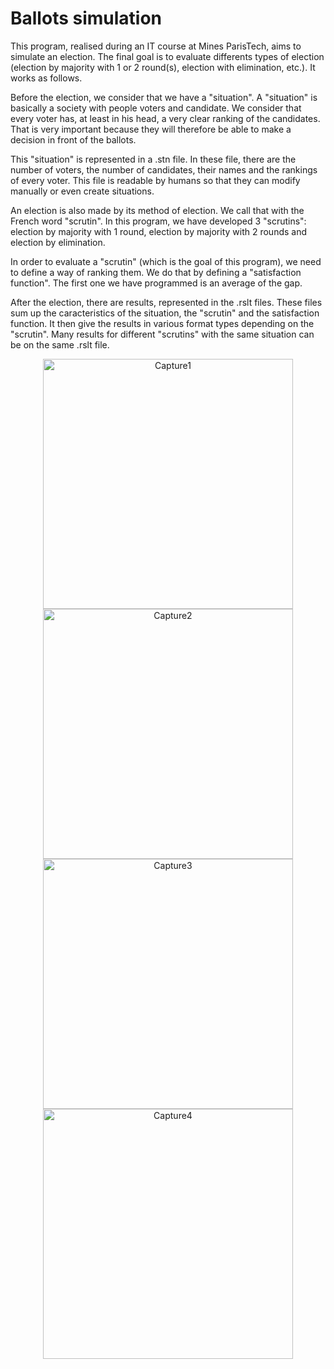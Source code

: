<h1>Ballots simulation</h1>
<p>This program, realised during an IT course at Mines ParisTech, aims to simulate an election. The final goal is to evaluate differents types of election (election by majority with 1 or 2 round(s), election with elimination, etc.). It works as follows.</p>
<p>Before the election, we consider that we have a "situation". A "situation" is basically a society with people voters and candidate. We consider that every voter has, at least in his head, a very clear ranking of the candidates. That is very important because they will therefore be able to make a decision in front of the ballots.</p>
<p>This "situation" is represented in a .stn file. In these file, there are the number of voters, the number of candidates, their names and the rankings of every voter. This file is readable by humans so that they can modify manually or even create situations.</p>
<p>An election is also made by its method of election. We call that with the French word "scrutin". In this program, we have developed 3 "scrutins": election by majority with 1 round, election by majority with 2 rounds and election by elimination.</p>
<p>In order to evaluate a "scrutin" (which is the goal of this program), we need to define a way of ranking them. We do that by defining a "satisfaction function". The first one we have programmed is an average of the gap.</p>
<p>After the election, there are results, represented in the .rslt files. These files sum up the caracteristics of the situation, the "scrutin" and the satisfaction function. It then give the results in various format types depending on the "scrutin". Many results for different "scrutins" with the same situation can be on the same .rslt file.</p>
<div align="center">
	<img src="Captures/Capture1.png" alt="Capture1"
	title="Capture1" width="400" />
	<img src="Captures/Capture2.png" alt="Capture2"
	title="Capture2" width="400" />
</div>
<div align="center">
	<img src="Captures/Capture3.png" alt="Capture3"
	title="Capture3" width="400" />
	<img src="Captures/Capture4.png" alt="Capture4"
	title="Capture4" width="400" />
</div>